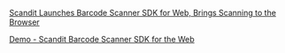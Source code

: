 [Scandit Launches Barcode Scanner SDK for Web, Brings Scanning to the Browser](https://www.scandit.com/blog/scandit-launches-barcode-scanner-sdk-for-web-brings-scanning-to-the-browser/)

[Demo - Scandit Barcode Scanner SDK for the Web](https://websdk.scandit.com/)



